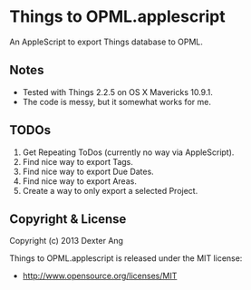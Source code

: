 Things to OPML.applescript
========================

An AppleScript to export Things database to OPML.

Notes
-----

* Tested with Things 2.2.5 on OS X Mavericks 10.9.1.
* The code is messy, but it somewhat works for me.

TODOs
------

1. Get Repeating ToDos (currently no way via AppleScript).
2. Find nice way to export Tags.
3. Find nice way to export Due Dates.
4. Find nice way to export Areas.
5. Create a way to only export a selected Project.

Copyright & License
-------------------

Copyright (c) 2013 Dexter Ang

Things to OPML.applescript is released under the MIT license:

- http://www.opensource.org/licenses/MIT